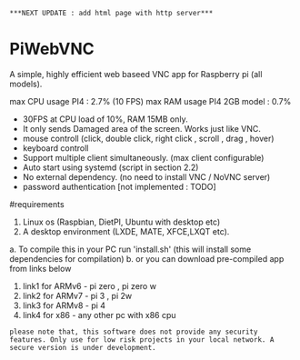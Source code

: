 	***NEXT UPDATE : add html page with http server***

# PiWebVNC
A simple, highly efficient web baseed VNC app for Raspberry pi (all models).

max CPU usage PI4 : 2.7% (10 FPS)
max RAM usage PI4 2GB model : 0.7%

* 30FPS at CPU load of 10%, RAM 15MB only.
* It only sends Damaged area of the screen. Works just like VNC.
* mouse controll (click, double click, right click , scroll , drag , hover)
* keyboard controll
* Support multiple client simultaneously. (max client configurable)
* Auto start using systemd (script in section 2.2)
* No external dependency. (no need to install VNC / NoVNC server)
* password authentication [not implemented : TODO]

#requirements
1. Linux os (Raspbian, DietPI, Ubuntu with desktop etc)
2. A desktop environment (LXDE, MATE, XFCE,LXQT etc).

a. To compile this in your PC run 'install.sh' (this will install some dependencies for compilation)
b. or you can download pre-compiled app from links below
  1. link1 for ARMv6 - pi zero , pi zero w
  2. link2 for ARMv7 - pi 3 , pi 2w
  3. link3 for ARMv8 - pi 4
  4. link4 for x86 - any other pc with x86 cpu

`please note that, this software does not provide any security features. Only use for low risk projects in your local network. A secure version is under development.`
